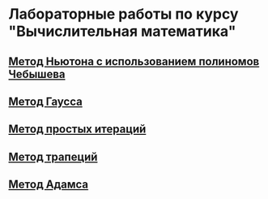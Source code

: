 # Лабораторные работы по курсу "Вычислительная математика"

## [Метод Ньютона с использованием полиномов Чебышева](https://github.com/dariayo/4_semester_ITMO/tree/main/Computational_mathematics/1_lab)

## [Метод Гаусса](https://github.com/dariayo/4_semester_ITMO/tree/main/Computational_mathematics/2_lab)

## [Метод простых итераций](https://github.com/dariayo/4_semester_ITMO/tree/main/Computational_mathematics/3_lab)

## [Метод трапеций](https://github.com/dariayo/4_semester_ITMO/tree/main/Computational_mathematics/4_lab)

## [Метод Адамса](https://github.com/dariayo/4_semester_ITMO/tree/main/Computational_mathematics/5_lab)
